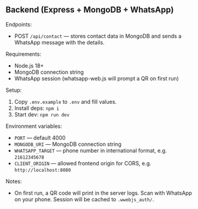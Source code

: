 ## Backend (Express + MongoDB + WhatsApp)

Endpoints:
- POST `/api/contact` — stores contact data in MongoDB and sends a WhatsApp message with the details.

Requirements:
- Node.js 18+
- MongoDB connection string
- WhatsApp session (whatsapp-web.js will prompt a QR on first run)

Setup:
1. Copy `.env.example` to `.env` and fill values.
2. Install deps: `npm i`
3. Start dev: `npm run dev`

Environment variables:
- `PORT` — default 4000
- `MONGODB_URI` — MongoDB connection string
- `WHATSAPP_TARGET` — phone number in international format, e.g. `21612345678`
- `CLIENT_ORIGIN` — allowed frontend origin for CORS, e.g. `http://localhost:8080`

Notes:
- On first run, a QR code will print in the server logs. Scan with WhatsApp on your phone. Session will be cached to `.wwebjs_auth/`.


